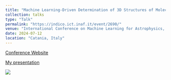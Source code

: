 ```yaml
---
title: "Machine Learning-Driven Determination of 3D Structures of Molecular Clouds in High-Resolution mm Images"
collection: talks
type: "Talk"
permalink: "https://indico.ict.inaf.it/event/2690/"
venue: "International Conference on Machine Learning for Astrophysics, University of Catania"
date: 2024-07-12
location: "Catania, Italy"
---
```

<a href="https://indico.ict.inaf.it/event/2690/">Conference Website</a>


<a href="https://indico.ict.inaf.it/event/2690/contributions/18520/attachments/8481/17501/O%CC%88ztaban-Efe.pptx">My presentation</a>

<img src='/images/2.jpg'>
